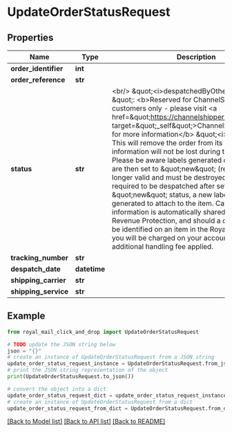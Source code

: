 # UpdateOrderStatusRequest


## Properties

Name | Type | Description | Notes
------------ | ------------- | ------------- | -------------
**order_identifier** | **int** |  | [optional] 
**order_reference** | **str** |  | [optional] 
**status** | **str** | &lt;br/&gt; \&quot;&lt;i&gt;despatchedByOtherCourier&lt;/i&gt; \&quot;: &lt;b&gt;Reserved for ChannelShipper customers only - please visit &lt;a href&#x3D;\&quot;https://channelshipper.com/\&quot; target&#x3D;\&quot;_self\&quot;&gt;ChannelShipper.com&lt;/a&gt; for more information&lt;/b&gt;  \&quot;&lt;i&gt;new&lt;/i&gt; \&quot;: This will remove the order from its batch. Order information will not be lost during this process.  Please be aware labels generated on orders which are then set to \&quot;new\&quot; (reset) are no longer valid and must be destroyed. If the order is required to be despatched after setting to \&quot;new\&quot; status, a new label must be generated to attach to the item.  Cancelled label information is automatically shared with Royal Mail Revenue Protection, and should a cancelled label be identified on an item in the Royal Mail Network, you will be charged on your account and an additional handling fee applied.  | [optional] 
**tracking_number** | **str** |  | [optional] 
**despatch_date** | **datetime** |  | [optional] 
**shipping_carrier** | **str** |  | [optional] 
**shipping_service** | **str** |  | [optional] 

## Example

```python
from royal_mail_click_and_drop import UpdateOrderStatusRequest

# TODO update the JSON string below
json = "{}"
# create an instance of UpdateOrderStatusRequest from a JSON string
update_order_status_request_instance = UpdateOrderStatusRequest.from_json(json)
# print the JSON string representation of the object
print(UpdateOrderStatusRequest.to_json())

# convert the object into a dict
update_order_status_request_dict = update_order_status_request_instance.to_dict()
# create an instance of UpdateOrderStatusRequest from a dict
update_order_status_request_from_dict = UpdateOrderStatusRequest.from_dict(update_order_status_request_dict)
```
[[Back to Model list]](../README.md#documentation-for-models) [[Back to API list]](../README.md#documentation-for-api-endpoints) [[Back to README]](../README.md)


